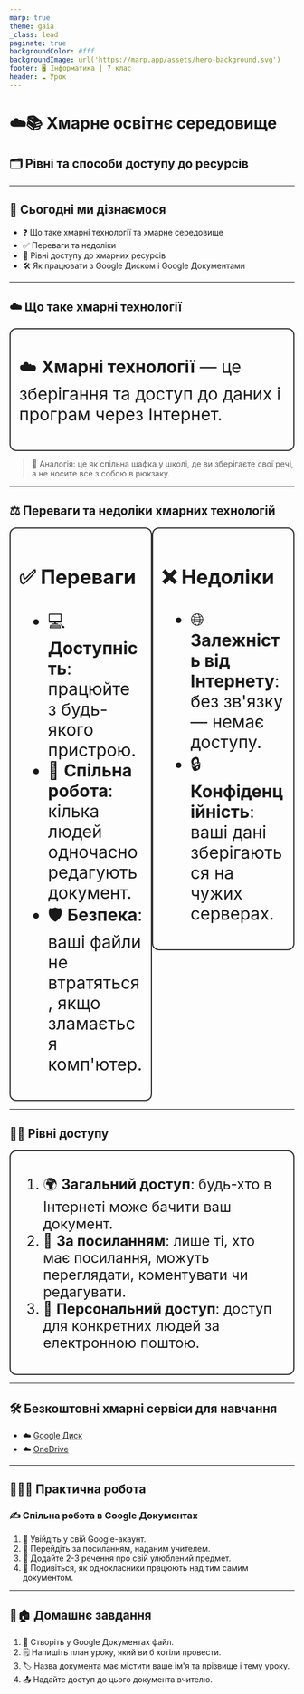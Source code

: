 ```yaml
---
marp: true
theme: gaia
_class: lead
paginate: true
backgroundColor: #fff
backgroundImage: url('https://marp.app/assets/hero-background.svg')
footer: 🖥️ Інформатика | 7 клас
header: ☁️ Урок
---
```


<style>

.grid-container {
  display: grid;
  grid-template-columns: 50% 50%;
  align-items: start;
}
.text-left {
  text-align: left;
  padding: 5px;
}
.image-center {
  max-width: 100%; /* Ensures the image scales within its space */
  height: auto;
  text-align: center;
  display: flex;
  align-items: center;
  justify-content: center;
}

.text-large {
  font-size: 40px;
}

.text-medium {
  font-size: 30px;
}

.text-medium-small {
  font-size: 25px;
}

.text-small {
  font-size: 18px;
}

.text-tiny {
  font-size: 14px;
}

.card {
  border: 2px solid #333;
  border-radius: 12px;
  padding: 15px;
}

</style>

# ☁️📚 Хмарне освітнє середовище

## 🗂️ Рівні та способи доступу до ресурсів

---

## 🎯 Сьогодні ми дізнаємося

- ❓ Що таке хмарні технології та хмарне середовище
- ✅ Переваги та недоліки
- 📄 Рівні доступу до хмарних ресурсів
- 🛠️ Як працювати з Google Диском і Google Документами

---

## ☁️ Що таке хмарні технології

<div class="card text-medium">

☁️ **Хмарні технології** — це зберігання та доступ до даних і програм через Інтернет.

</div>

> 🏫 Аналогія: це як спільна шафка у школі, де ви зберігаєте свої речі, а не носите все з собою в рюкзаку.

---

## ⚖️ Переваги та недоліки хмарних технологій

<div class="grid-container">

<div class="card text-medium">

### ✅ Переваги

- 💻 **Доступність**: працюйте з будь-якого пристрою.
- 🤝 **Спільна робота**: кілька людей одночасно редагують документ.
- 🛡️ **Безпека**: ваші файли не втратяться, якщо зламається комп'ютер.

</div>
<div class="card text-medium">

### ❌ Недоліки

- 🌐 **Залежність від Інтернету**: без зв'язку — немає доступу.
- 🔒 **Конфіденційність**: ваші дані зберігаються на чужих серверах.

</div>
</div>

---

## 📄🔑 Рівні доступу

<div class="card text-medium-small">

1. 🌍 **Загальний доступ**: будь-хто в Інтернеті може бачити ваш документ.
2. 🔗 **За посиланням**: лише ті, хто має посилання, можуть переглядати, коментувати чи редагувати.
3. 👤 **Персональний доступ**: доступ для конкретних людей за електронною поштою.

</div>

---

## 🛠️ Безкоштовні хмарні сервіси для навчання

- ☁️ [Google Диск](https://drive.google.com/drive/u/0/home)
- ☁️ [OneDrive](https://onedrive.live.com/)

---

## 🤝👩‍💻 Практична робота

### ✍️ Спільна робота в Google Документах

1. 🔑 Увійдіть у свій Google-акаунт.
2. 📎 Перейдіть за посиланням, наданим учителем.
3. 📝 Додайте 2-3 речення про свій улюблений предмет.
4. 👀 Подивіться, як однокласники працюють над тим самим документом.

---

## 📝🏠 Домашнє завдання

1. 📄 Створіть у Google Документах файл.
2. 🗒️ Напишіть план уроку, який ви б хотіли провести.
3. 🏷️ Назва документа має містити ваше ім'я та прізвище і тему уроку.
4. 📤 Надайте доступ до цього документа вчителю.
